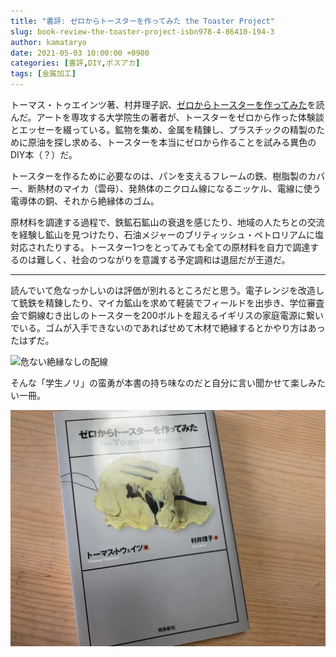 ```yaml
---
title: "書評: ゼロからトースターを作ってみた the Toaster Project"
slug: book-review-the-toaster-project-isbn978-4-86410-194-3
author: kamataryo
date: 2021-05-03 10:00:00 +0900
categories: [書評,DIY,ポスアカ]
tags: [金属加工]
---
```

トーマス・トゥエインツ著、村井理子訳、[ゼロからトースターを作ってみた](https://www.amazon.co.jp/%E3%82%BC%E3%83%AD%E3%81%8B%E3%82%89%E3%83%88%E3%83%BC%E3%82%B9%E3%82%BF%E3%83%BC%E3%82%92%E4%BD%9C%E3%81%A3%E3%81%A6%E3%81%BF%E3%81%9F-%E3%83%88%E3%83%BC%E3%83%9E%E3%82%B9%E3%83%BB%E3%83%88%E3%82%A6%E3%82%A7%E3%82%A4%E3%83%84/dp/4864101949)を読んだ。アートを専攻する大学院生の著者が、トースターをゼロから作った体験談とエッセーを綴っている。鉱物を集め、金属を精錬し、プラスチックの精製のために原油を探し求める、トースターを本当にゼロから作ることを試みる異色のDIY本（？）だ。

トースターを作るために必要なのは、パンを支えるフレームの鉄、樹脂製のカバー、断熱材のマイカ（雲母）、発熱体のニクロム線になるニッケル、電線に使う電導体の銅、それから絶縁体のゴム。

原材料を調達する過程で、鉄鉱石鉱山の衰退を感じたり、地域の人たちとの交流を経験し鉱山を見つけたり、石油メジャーのブリティッシュ・ペトロリアムに塩対応されたりする。トースター1つをとってみても全ての原材料を自力で調達するのは難しく、社会のつながりを意識する予定調和は退屈だが王道だ。

---
読んでいて危なっかしいのは評価が別れるところだと思う。電子レンジを改造して銑鉄を精錬したり、マイカ鉱山を求めて軽装でフィールドを出歩き、学位審査会で銅線むき出しのトースターを200ボルトを超えるイギリスの家庭電源に繋いでいる。ゴムが入手できないのであればせめて木材で絶縁するとかやり方はあったはずだ。

![危ない絶縁なしの配線](/img/posts/2021/05/03/01.webp)

そんな「学生ノリ」の蛮勇が本書の持ち味なのだと自分に言い聞かせて楽しみたい一冊。

![](featured.webp)
